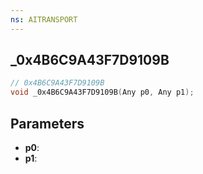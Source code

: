 ```yaml
---
ns: AITRANSPORT
---
```

## _0x4B6C9A43F7D9109B

```c
// 0x4B6C9A43F7D9109B
void _0x4B6C9A43F7D9109B(Any p0, Any p1);
```

## Parameters
* **p0**:
* **p1**:

